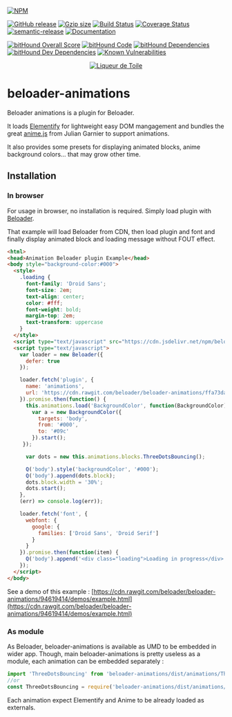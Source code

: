 [![NPM](https://nodei.co/npm/beloader-animations.png?downloads=true&downloadRank=true&stars=true)](https://www.npmjs.com/package/beloader-animations)

[![GitHub release](https://img.shields.io/github/release/.svg)](https://github.com/beloader/beloader-animations)
[![Gzip size](http://img.badgesize.io/https://cdn.jsdelivr.net/npm/beloader-animations@latest?compression=gzip&style=flat-square)](https://cdn.jsdelivr.net/npm/beloader-animations@latest)
[![Build Status](https://travis-ci.org/beloader/beloader-animations.svg?branch=master)](https://travis-ci.org/beloader/beloader-animations)
[![Coverage Status](https://coveralls.io/repos/github/beloader/beloader-animations/badge.svg?branch=master)](https://coveralls.io/github/beloader/beloader-animations?branch=master)
[![semantic-release](https://img.shields.io/badge/%20%20%F0%9F%93%A6%F0%9F%9A%80-semantic--release-e10079.svg)](https://github.com/semantic-release/semantic-release)
[![Documentation](https://beloader.github.io/beloader-animations//badge.svg)](https://beloader.github.io/beloader-animations/)

[![bitHound Overall Score](https://www.bithound.io/github/beloader/beloader-animations/badges/score.svg)](https://www.bithound.io/github/beloader/beloader-animations)
[![bitHound Code](https://www.bithound.io/github/beloader/beloader-animations/badges/code.svg)](https://www.bithound.io/github/beloader/beloader-animations)
[![bitHound Dependencies](https://www.bithound.io/github/beloader/beloader-animations/badges/dependencies.svg)](https://www.bithound.io/github/beloader/beloader-animations/master/dependencies/npm)
[![bitHound Dev Dependencies](https://www.bithound.io/github/beloader/beloader-animations/badges/devDependencies.svg)](https://www.bithound.io/github/beloader/beloader-animations/master/dependencies/npm)
[![Known Vulnerabilities](https://snyk.io/test/github/beloader/beloader-animations/badge.svg?targetFile=package.json)](https://snyk.io/test/github/beloader/beloader-animations?targetFile=package.json)

<p align="center"><a href="https://liqueurdetoile.com" target="\_blank"><img src="https://hosting.liqueurdetoile.com/logo_lqdt.png" alt="Liqueur de Toile"></a></p>

# beloader-animations
Beloader animations is a plugin for Beloader.

It loads [Elementify](https://github.com/liqueurdetoile/elementify) for lightweight easy DOM
mangagement and bundles the great
[anime.js](https://github.com/juliangarnier/anime) from Julian Garnier to support
animations.

It also provides some presets for displaying animated blocks, anime background colors... that may grow other time.

## Installation

### In browser
For usage in browser, no installation is required. Simply load plugin with [Beloader](https://beloader.github.io/beloader/manual/plugins.html).

That example will load Beloader from CDN, then load plugin and font and finally display animated block and loading message without FOUT effect.

```html
<html>
<head>Animation Beloader plugin Example</head>
<body style="background-color:#000">
  <style>
    .loading {
      font-family: 'Droid Sans';
      font-size: 2em;
      text-align: center;
      color: #fff;
      font-weight: bold;
      margin-top: 2em;
      text-transform: uppercase
    }
  </style>
  <script type="text/javascript" src="https://cdn.jsdelivr.net/npm/beloader@latest/dist/beloader.min.js"></script>
  <script type="text/javascript">
    var loader = new Beloader({
      defer: true
    });

    loader.fetch('plugin', {
      name: 'animations',
      url: 'https://cdn.rawgit.com/beloader/beloader-animations/ffa73da1/dist/beloader-animations.min.js'
    }).promise.then(function() {
      this.animations.load('BackgroundColor', function(BackgroundColor) {
        var a = new BackgroundColor({
          targets: 'body',
          from: '#000',
          to: '#09c'
        }).start();
     });

      var dots = new this.animations.blocks.ThreeDotsBouncing();

      Q('body').style('backgroundColor', '#000');
      Q('body').append(dots.block);
      dots.block.width = '30%';
      dots.start();
    },
    (err) => console.log(err));

    loader.fetch('font', {
      webfont: {
        google: {
          families: ['Droid Sans', 'Droid Serif']
        }
      }
    }).promise.then(function(item) {
      Q('body').append('<div class="loading">Loading in progress</div>');
    });
  </script>
</body>
```

See a demo of this example : [https://cdn.rawgit.com/beloader/beloader-animations/94619414/demos/example.html](https://cdn.rawgit.com/beloader/beloader-animations/94619414/demos/example.html)

### As module
As Beloader, beloader-animations is available as UMD to be embedded in wider app. Though, main beloader-animations is pretty useless as a module, each animation can be embedded separately :
```javascript
import 'ThreeDotsBouncing' from 'beloader-animations/dist/animations/ThreeDotsBouncing';
//or
const ThreeDotsBouncing = require('beloader-animations/dist/animations/ThreeDotsBouncing').default;
```
Each animation expect Elementify and Anime to be already loaded as externals.
